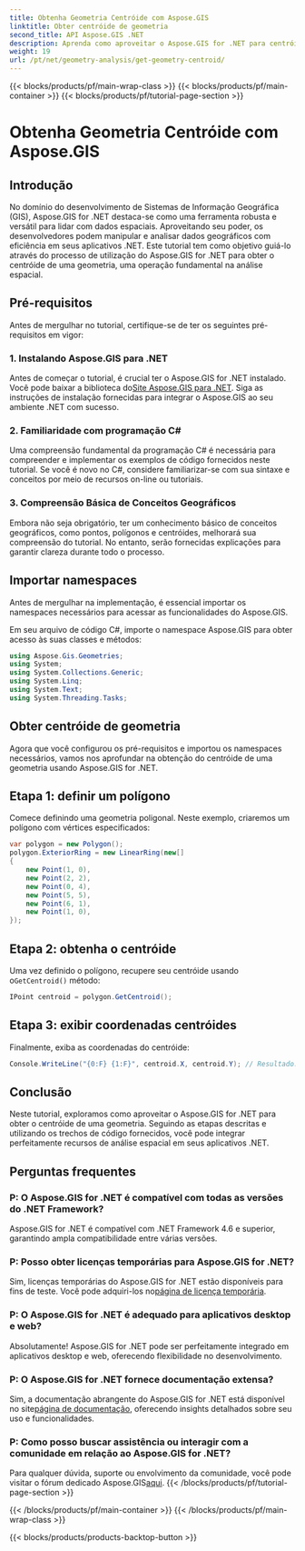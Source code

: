 ```yaml
---
title: Obtenha Geometria Centróide com Aspose.GIS
linktitle: Obter centróide de geometria
second_title: API Aspose.GIS .NET
description: Aprenda como aproveitar o Aspose.GIS for .NET para centróides de geometria por meio deste abrangente. Integre perfeitamente a análise espacial em seus aplicativos .NET.
weight: 19
url: /pt/net/geometry-analysis/get-geometry-centroid/
---
```


{{< blocks/products/pf/main-wrap-class >}}
{{< blocks/products/pf/main-container >}}
{{< blocks/products/pf/tutorial-page-section >}}

# Obtenha Geometria Centróide com Aspose.GIS

## Introdução
No domínio do desenvolvimento de Sistemas de Informação Geográfica (GIS), Aspose.GIS for .NET destaca-se como uma ferramenta robusta e versátil para lidar com dados espaciais. Aproveitando seu poder, os desenvolvedores podem manipular e analisar dados geográficos com eficiência em seus aplicativos .NET. Este tutorial tem como objetivo guiá-lo através do processo de utilização do Aspose.GIS for .NET para obter o centróide de uma geometria, uma operação fundamental na análise espacial.
## Pré-requisitos
Antes de mergulhar no tutorial, certifique-se de ter os seguintes pré-requisitos em vigor:
### 1. Instalando Aspose.GIS para .NET
 Antes de começar o tutorial, é crucial ter o Aspose.GIS for .NET instalado. Você pode baixar a biblioteca do[Site Aspose.GIS para .NET](https://releases.aspose.com/gis/net/). Siga as instruções de instalação fornecidas para integrar o Aspose.GIS ao seu ambiente .NET com sucesso.
### 2. Familiaridade com programação C#
Uma compreensão fundamental da programação C# é necessária para compreender e implementar os exemplos de código fornecidos neste tutorial. Se você é novo no C#, considere familiarizar-se com sua sintaxe e conceitos por meio de recursos on-line ou tutoriais.
### 3. Compreensão Básica de Conceitos Geográficos
Embora não seja obrigatório, ter um conhecimento básico de conceitos geográficos, como pontos, polígonos e centróides, melhorará sua compreensão do tutorial. No entanto, serão fornecidas explicações para garantir clareza durante todo o processo.

## Importar namespaces
Antes de mergulhar na implementação, é essencial importar os namespaces necessários para acessar as funcionalidades do Aspose.GIS.

Em seu arquivo de código C#, importe o namespace Aspose.GIS para obter acesso às suas classes e métodos:
```csharp
using Aspose.Gis.Geometries;
using System;
using System.Collections.Generic;
using System.Linq;
using System.Text;
using System.Threading.Tasks;
```
## Obter centróide de geometria
Agora que você configurou os pré-requisitos e importou os namespaces necessários, vamos nos aprofundar na obtenção do centróide de uma geometria usando Aspose.GIS for .NET.
## Etapa 1: definir um polígono
Comece definindo uma geometria poligonal. Neste exemplo, criaremos um polígono com vértices especificados:
```csharp
var polygon = new Polygon();
polygon.ExteriorRing = new LinearRing(new[]
{
    new Point(1, 0),
    new Point(2, 2),
    new Point(0, 4),
    new Point(5, 5),
    new Point(6, 1),
    new Point(1, 0),
});
```
## Etapa 2: obtenha o centróide
 Uma vez definido o polígono, recupere seu centróide usando o`GetCentroid()` método:
```csharp
IPoint centroid = polygon.GetCentroid();
```
## Etapa 3: exibir coordenadas centróides
Finalmente, exiba as coordenadas do centróide:
```csharp
Console.WriteLine("{0:F} {1:F}", centroid.X, centroid.Y); // Resultado: 3,33 2,58
```

## Conclusão
Neste tutorial, exploramos como aproveitar o Aspose.GIS for .NET para obter o centróide de uma geometria. Seguindo as etapas descritas e utilizando os trechos de código fornecidos, você pode integrar perfeitamente recursos de análise espacial em seus aplicativos .NET.
## Perguntas frequentes
### P: O Aspose.GIS for .NET é compatível com todas as versões do .NET Framework?
Aspose.GIS for .NET é compatível com .NET Framework 4.6 e superior, garantindo ampla compatibilidade entre várias versões.
### P: Posso obter licenças temporárias para Aspose.GIS for .NET?
 Sim, licenças temporárias do Aspose.GIS for .NET estão disponíveis para fins de teste. Você pode adquiri-los no[página de licença temporária](https://purchase.aspose.com/temporary-license/).
### P: O Aspose.GIS for .NET é adequado para aplicativos desktop e web?
Absolutamente! Aspose.GIS for .NET pode ser perfeitamente integrado em aplicativos desktop e web, oferecendo flexibilidade no desenvolvimento.
### P: O Aspose.GIS for .NET fornece documentação extensa?
 Sim, a documentação abrangente do Aspose.GIS for .NET está disponível no site[página de documentação](https://reference.aspose.com/gis/net/), oferecendo insights detalhados sobre seu uso e funcionalidades.
### P: Como posso buscar assistência ou interagir com a comunidade em relação ao Aspose.GIS for .NET?
 Para qualquer dúvida, suporte ou envolvimento da comunidade, você pode visitar o fórum dedicado Aspose.GIS[aqui](https://forum.aspose.com/c/gis/33).
{{< /blocks/products/pf/tutorial-page-section >}}

{{< /blocks/products/pf/main-container >}}
{{< /blocks/products/pf/main-wrap-class >}}

{{< blocks/products/products-backtop-button >}}
